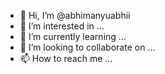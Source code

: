 - 👋 Hi, I’m @abhimanyuabhii
- 👀 I’m interested in ...
- 🌱 I’m currently learning ...
- 💞️ I’m looking to collaborate on ...
- 📫 How to reach me ...

<!---
abhimanyuabhii/abhimanyuabhii is a ✨ special ✨ repository because its `README.md` (this file) appears on your GitHub profile.
You can click the Preview link to take a look at your changes.
--->
